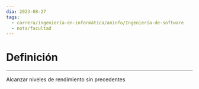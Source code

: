 ```yaml
---
dia: 2023-08-27
tags:
  - carrera/ingeniería-en-informática/aninfo/Ingeniería-de-software
  - nota/facultad
---
```

# Definición
---
Alcanzar niveles de rendimiento sin precedentes